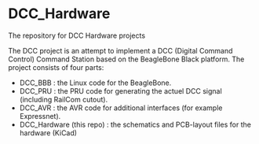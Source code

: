 # DCC_Hardware
The repository for DCC Hardware projects

The DCC project is an attempt to implement a DCC (Digital Command Control) Command Station based on the BeagleBone Black platform.
The project consists of four parts:
- DCC_BBB : the Linux code for the BeagleBone.
- DCC_PRU : the PRU code for generating the actuel DCC signal (including RailCom cutout).
- DCC_AVR : the AVR code for additional interfaces (for example Expressnet).
- DCC_Hardware (this repo) : the schematics and PCB-layout files for the hardware (KiCad)
